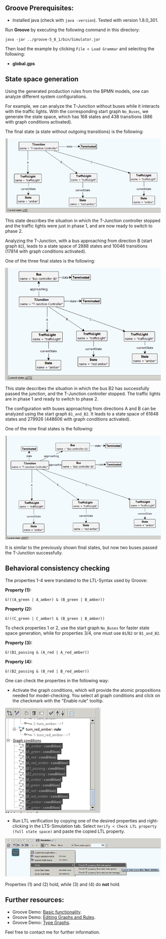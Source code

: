 ## Groove Prerequisites:
- Installed java (check with ```java -version```). Tested with version 1.8.0_301.

Run **Groove** by executing the following command in this directory:
```
java -jar ../groove-5_8_1/bin/Simulator.jar
```
Then load the example by clicking ```File < Load Grammar``` and selecting the following:
- **global.gps**

## State space generation
Using the generated production rules from the BPMN models, one can analyze different system configurations.

For example, we can analyze the T-Junction without buses while it interacts with the traffic lights.
With the corresponding start graph ```No_Buses```, we generate the state space,
which has 168 states and 438 transitions (886 with graph conditions activated).

The final state (a state without outgoing transitions) is the following:

![final state without buses](./final_state_no_buses.png)

This state describes the situation in which the T-Junction controller stopped and
the traffic lights were just in phase 1, and are now ready to switch to phase 2.

Analyzing the T-Junction, with a bus approaching from direction B (start graph ```B2```),
leads to a state space of 2888 states and 10046 transitions (17814 with graph conditions activated).

One of the three final states is the following:

![final state with the B2 bus](./final_state_B2.png)

This state describes the situation in which the bus B2 has successfully passed the junction,
and the T-Junction controller stopped.
The traffic lights are in phase 1 and ready to switch to phase 2.

The configuration with buses approaching from directions A and B
can be analyzed using the start graph ```B1_and_B2```.
It leads to a state space of 61848 states and 279926 (448606 with graph conditions activated).

One of the nine final states is the following:

![final state with the B2 bus](./final_state_B1_B2.png)

It is similar to the previously shown final states, but now two buses passed the T-Junction successfully.

## Behavioral consistency checking
The properties 1-4 were translated to the LTL-Syntax used by Groove:

**Property (1):**
```
G!((A_green | A_amber) & (B_green | B_amber))
```
**Property (2):**
```
G!((C_green | C_amber) & (B_green | B_amber))
```
To check properties 1 or 2, use the start graph ```No_Buses``` for faster state space generation,
while for properties 3/4, one must use ```B1```/```B2``` or ```B1_and_B2```.

**Property (3):**
```
G!(B1_passing & (A_red | A_red_amber))
```
**Property (4):**
```
G!(B2_passing & (B_red | B_red_amber))
```
One can check the properties in the following way:
- Activate the graph conditions, which will provide the atomic propositions needed for model-checking. You select all graph conditions and click on the checkmark with the "Enable rule" tooltip.

![activate graph conditions](./activate_conditions.png)
- Run LTL verification by copying one of the desired properties and right-clicking in the LTS-Simulation tab. Select ```Verify < Check LTL property (full state space)``` and paste the copied LTL property.

![check ltl property](./check_ltl.png)

Properties (1) and (2) hold, while (3) and (4) do **not** hold.

## Further resources:
- Groove Demo: [Basic functionality](https://www.youtube.com/watch?v=R2beaSQ9-NM).
- Groove Demo: [Editing Graphs and Rules](https://www.youtube.com/watch?v=R2beaSQ9-NM).
- Groove Demo: [Type Graphs](https://www.youtube.com/watch?v=LTGRS3AYSSM).

Feel free to contact me for further information.
